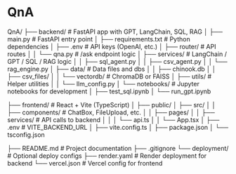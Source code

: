 # QnA

QnA/
├── backend/                # FastAPI app with GPT, LangChain, SQL, RAG
│   ├── main.py             # FastAPI entry point
│   ├── requirements.txt    # Python dependencies
│   ├── .env                # API keys (OpenAI, etc.)
│   ├── router/             # API routes
│   │   └── qna.py          # /ask endpoint logic
│   ├── services/           # LangChain / GPT / SQL / RAG logic
│   │   ├── sql_agent.py
│   │   ├── csv_agent.py
│   │   └── rag_engine.py
│   ├── data/               # Data files and dbs
│   │   ├── chinook.db
│   │   ├── csv_files/
│   │   └── vectordb/       # ChromaDB or FAISS
│   ├── utils/              # Helper utilities
│   │   └── llm_config.py
│   └── notebooks/          # Jupyter notebooks for development
│       ├── test_sql.ipynb
│       └── run_gpt.ipynb

├── frontend/               # React + Vite (TypeScript)
│   ├── public/
│   ├── src/
│   │   ├── components/     # ChatBox, FileUpload, etc.
│   │   ├── pages/
│   │   ├── services/       # API calls to backend
│   │   │   └── api.ts
│   │   └── App.tsx
│   ├── .env                # VITE_BACKEND_URL
│   ├── vite.config.ts
│   ├── package.json
│   └── tsconfig.json

├── README.md               # Project documentation
├── .gitignore
└── deployment/             # Optional deploy configs
    ├── render.yaml         # Render deployment for backend
    └── vercel.json         # Vercel config for frontend
